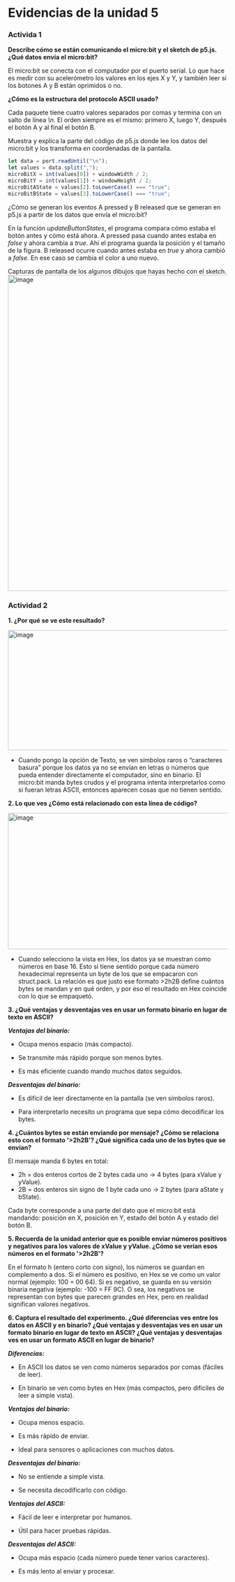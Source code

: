 
# Evidencias de la unidad 5

### Activida 1

**Describe cómo se están comunicando el micro:bit y el sketch de p5.js. ¿Qué datos envía el micro:bit?**

El micro:bit se conecta con el computador por el puerto serial. Lo que hace es medir con su acelerómetro los valores en los ejes X y Y, y también leer si los botones A y B están oprimidos o no.

**¿Cómo es la estructura del protocolo ASCII usado?**

Cada paquete tiene cuatro valores separados por comas y termina con un salto de línea *\n*.
El orden siempre es el mismo: primero X, luego Y, después el botón A y al final el botón B.

Muestra y explica la parte del código de p5.js donde lee los datos del micro:bit y los transforma en coordenadas de la pantalla.
```js
let data = port.readUntil("\n");
let values = data.split(",");
microBitX = int(values[0]) + windowWidth / 2;
microBitY = int(values[1]) + windowHeight / 2;
microBitAState = values[2].toLowerCase() === "true";
microBitBState = values[3].toLowerCase() === "true";
```
¿Cómo se generan los eventos A pressed y B released que se generan en p5.js a partir de los datos que envía el micro:bit?

En la función *updateButtonStates*, el programa compara cómo estaba el botón antes y cómo está ahora.
A pressed pasa cuando antes estaba en *false* y ahora cambia a *true*. Ahí el programa guarda la posición y el tamaño de la figura.
B released ocurre cuando antes estaba en *true* y ahora cambió a *false*. En ese caso se cambia el color a uno nuevo.

Capturas de pantalla de los algunos dibujos que hayas hecho con el sketch.
<img width="735" height="724" alt="image" src="https://github.com/user-attachments/assets/76d4e1aa-d6f1-4f2d-926f-4ed3bdbb94b4" />

### Actividad 2

**1. ¿Por qué se ve este resultado?**

<img width="559" height="275" alt="image" src="https://github.com/user-attachments/assets/874652e7-af55-4aab-95cf-c1a3b44a6f69" />

* Cuando pongo la opción de Texto, se ven símbolos raros o “caracteres basura” porque los datos ya no se envían en letras o números que pueda entender directamente el computador, sino en binario. El micro:bit manda bytes crudos y el programa intenta interpretarlos como si fueran letras ASCII, entonces aparecen cosas que no tienen sentido.

**2. Lo que ves ¿Cómo está relacionado con esta línea de código?**

<img width="600" height="312" alt="image" src="https://github.com/user-attachments/assets/8ad5230c-8551-467d-a01a-8a8b3f9daf9e" />

* Cuando selecciono la vista en Hex, los datos ya se muestran como números en base 16. Esto sí tiene sentido porque cada número hexadecimal representa un byte de los que se empacaron con struct.pack. La relación es que justo ese formato >2h2B define cuántos bytes se mandan y en qué orden, y por eso el resultado en Hex coincide con lo que se empaquetó.

**3. ¿Qué ventajas y desventajas ves en usar un formato binario en lugar de texto en ASCII?**

***Ventajas del binario:***

* Ocupa menos espacio (más compacto).

* Se transmite más rápido porque son menos bytes.

* Es más eficiente cuando mando muchos datos seguidos.

***Desventajas del binario:***

* Es difícil de leer directamente en la pantalla (se ven símbolos raros).

* Para interpretarlo necesito un programa que sepa cómo decodificar los bytes.

**4. ¿Cuántos bytes se están enviando por mensaje? ¿Cómo se relaciona esto con el formato '>2h2B'? ¿Qué significa cada uno de los bytes que se envían?**

El mensaje manda 6 bytes en total:

* 2h = dos enteros cortos de 2 bytes cada uno → 4 bytes (para xValue y yValue).
* 2B = dos enteros sin signo de 1 byte cada uno → 2 bytes (para aState y bState).

Cada byte corresponde a una parte del dato que el micro:bit está mandando: posición en X, posición en Y, estado del botón A y estado del botón B.

**5. Recuerda de la unidad anterior que es posible enviar números positivos y negativos para los valores de xValue y yValue. ¿Cómo se verían esos números en el formato '>2h2B'?**

En el formato h (entero corto con signo), los números se guardan en complemento a dos.
Si el número es positivo, en Hex se ve como un valor normal (ejemplo: 100 = 00 64).
Si es negativo, se guarda en su versión binaria negativa (ejemplo: -100 = FF 9C).
O sea, los negativos se representan con bytes que parecen grandes en Hex, pero en realidad significan valores negativos.

**6. Captura el resultado del experimento. ¿Qué diferencias ves entre los datos en ASCII y en binario? ¿Qué ventajas y desventajas ves en usar un formato binario en lugar de texto en ASCII? ¿Qué ventajas y desventajas ves en usar un formato ASCII en lugar de binario?**

***Diferencias:***

* En ASCII los datos se ven como números separados por comas (fáciles de leer).

* En binario se ven como bytes en Hex (más compactos, pero difíciles de leer a simple vista).

***Ventajas del binario:***

* Ocupa menos espacio.

* Es más rápido de enviar.

* Ideal para sensores o aplicaciones con muchos datos.

***Desventajas del binario:***

* No se entiende a simple vista.

* Se necesita decodificarlo con código.

***Ventajas del ASCII:***

* Fácil de leer e interpretar por humanos.

* Útil para hacer pruebas rápidas.

***Desventajas del ASCII:***

* Ocupa más espacio (cada número puede tener varios caracteres).

* Es más lento al enviar y procesar.
